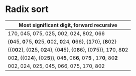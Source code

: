 # Radix sort
| Most significant digit, forward recursive                                          |
| ---------------------------------------------------------------------------------- |
| 170, 045, 075, 025, 002, 024, 802, 066                                             |
| {**0**45, **0**75, **0**25, **0**02, **0**24, **0**66}, {**1**70}, {**8**02}       |
| {{0**0**2}, {0**2**5, 0**2**4}, {0**4**5}, {0**6**6}, {0**7**5}}, 1**7**0, 8**0**2 |
| 00**2**, {{02**4**}, {02**5**}}, 04**5**, 06**6**, 07**5** , 17**0**, 80**2**      |
| 002, 024, 025, 045, 066, 075, 170, 802                                             |
